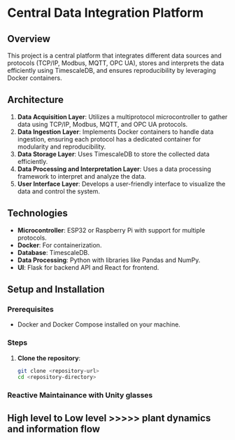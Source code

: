 # Central Data Integration Platform

## Overview

This project is a central platform that integrates different data sources and protocols (TCP/IP, Modbus, MQTT, OPC UA), stores and interprets the data efficiently using TimescaleDB, and ensures reproducibility by leveraging Docker containers.

## Architecture

1. **Data Acquisition Layer**: Utilizes a multiprotocol microcontroller to gather data using TCP/IP, Modbus, MQTT, and OPC UA protocols.
2. **Data Ingestion Layer**: Implements Docker containers to handle data ingestion, ensuring each protocol has a dedicated container for modularity and reproducibility.
3. **Data Storage Layer**: Uses TimescaleDB to store the collected data efficiently.
4. **Data Processing and Interpretation Layer**: Uses a data processing framework to interpret and analyze the data.
5. **User Interface Layer**: Develops a user-friendly interface to visualize the data and control the system.

## Technologies

- **Microcontroller**: ESP32 or Raspberry Pi with support for multiple protocols.
- **Docker**: For containerization.
- **Database**: TimescaleDB.
- **Data Processing**: Python with libraries like Pandas and NumPy.
- **UI**: Flask for backend API and React for frontend.

## Setup and Installation

### Prerequisites

- Docker and Docker Compose installed on your machine.

### Steps

1. **Clone the repository**:

   ```bash
   git clone <repository-url>
   cd <repository-directory>

### Reactive Maintainance with Unity glasses

## High level to Low level >>>>> plant dynamics and information flow